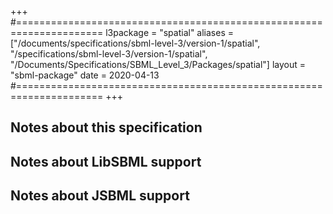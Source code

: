 +++
#=====================================================================
l3package = "spatial"
aliases = ["/documents/specifications/sbml-level-3/version-1/spatial", "/specifications/sbml-level-3/version-1/spatial", "/Documents/Specifications/SBML_Level_3/Packages/spatial"]
layout    = "sbml-package"
date      = 2020-04-13
#=====================================================================
+++

## Notes about this specification


## Notes about LibSBML support


## Notes about JSBML support
